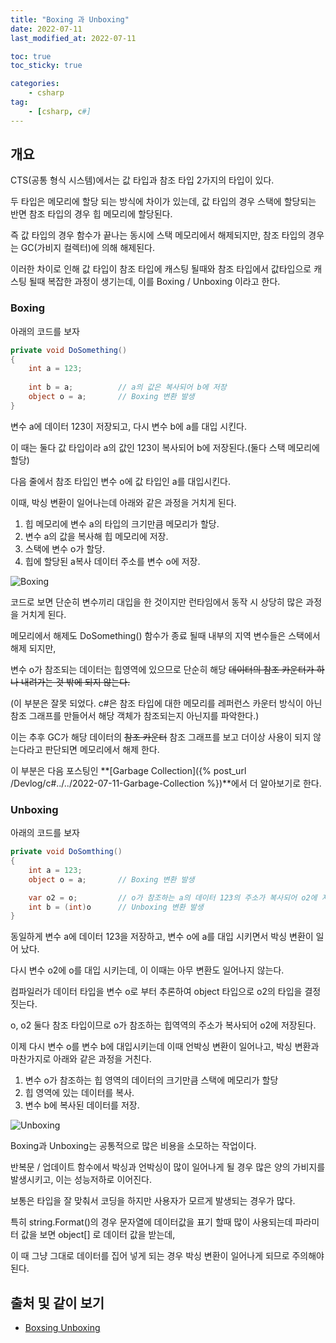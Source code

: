 ```yaml
---
title: "Boxing 과 Unboxing"
date: 2022-07-11
last_modified_at: 2022-07-11

toc: true
toc_sticky: true

categories:
    - csharp
tag:
    - [csharp, c#]
---
```


## 개요
CTS(공통 형식 시스템)에서는 값 타입과 참조 타입 2가지의 타입이 있다.
  
두 타입은 메모리에 할당 되는 방식에 차이가 있는데, 값 타입의 경우 스택에 할당되는 반면 참조 타입의 경우 힙 메모리에 할당된다.
  
즉 값 타입의 경우 함수가 끝나는 동시에 스택 메모리에서 해제되지만, 참조 타입의 경우는 GC(가비지 컬렉터)에 의해 해제된다.
  
이러한 차이로 인해 값 타입이 참조 타입에 캐스팅 될때와 참조 타입에서 값타입으로 캐스팅 될때 복잡한 과정이 생기는데, 이를 Boxing / Unboxing 이라고 한다.


### Boxing
아래의 코드를 보자
```cs
private void DoSomething()
{
    int a = 123;
    
    int b = a;          // a의 값은 복사되어 b에 저장
    object o = a;       // Boxing 변환 발생
}
```
   
변수 a에 데이터 123이 저장되고, 다시 변수 b에 a를 대입 시킨다.
   
이 때는 둘다 값 타입이라 a의 값인 123이 복사되어 b에 저장된다.(둘다 스택 메모리에 할당)
   
다음 줄에서 참조 타입인 변수 o에 값 타입인 a를 대입시킨다.
   
이때, 박싱 변환이 일어나는데 아래와 같은 과정을 거치게 된다.
     
 1. 힙 메모리에 변수 a의 타입의 크기만큼 메모리가 할당.
 2. 변수 a의 값을 복사해 힙 메모리에 저장.
 3. 스택에 변수 o가 할당.
 4. 힙에 할당된 a복사 데이터 주소를 변수 o에 저장.

![Boxing](https://docs.microsoft.com/ko-kr/dotnet/csharp/programming-guide/types/media/boxing-and-unboxing/boxing-operation-i-o-variables.gif)
     
코드로 보면 단순히 변수끼리 대입을 한 것이지만 런타임에서 동작 시 상당히 많은 과정을 거치게 된다.

메모리에서 해제도 DoSomething() 함수가 종료 될때 내부의 지역 변수들은 스택에서 해제 되지만,
   
변수 o가 참조되는 데이터는 힙영역에 있으므로 단순히 해당 ~~데이터의 참조 카운터가 하나 내려가는 것 밖에 되지 않는다.~~
   
(이 부분은 잘못 되었다. c#은 참조 타입에 대한 메모리를 레퍼런스 카운터 방식이 아닌 참조 그래프를 만들어서 해당 객체가 참조되는지 아닌지를 파악한다.)

이는 추후 GC가 해당 데이터의 ~~참조 카운터~~ 참조 그래프를 보고 더이상 사용이 되지 않는다라고 판단되면 메모리에서 해제 한다.

이 부분은 다음 포스팅인 **[Garbage Collection]({% post_url /Devlog/c#../../2022-07-11-Garbage-Collection %})**에서 더 알아보기로 한다.


### Unboxing
아래의 코드를 보자
```cs
private void DoSomthing()
{
    int a = 123;
    object o = a;       // Boxing 변환 발생

    var o2 = o;         // o가 참조하는 a의 데이터 123의 주소가 복사되어 o2에 저장
    int b = (int)o      // Unboxing 변환 발생
}
```
   
동일하게 변수 a에 데이터 123을 저장하고, 변수 o에 a를 대입 시키면서 박싱 변환이 일어 났다.
   
다시 변수 o2에 o를 대입 시키는데, 이 이때는 아무 변환도 일어나지 않는다.
   
컴파일러가 데이터 타입을 변수 o로 부터 추론하여 object 타입으로 o2의 타입을 결정짓는다.

o, o2 둘다 참조 타입이므로 o가 참조하는 힙역역의 주소가 복사되어 o2에 저장된다.

이제 다시 변수 o를 변수 b에 대입시키는데 이때 언박싱 변환이 일어나고, 박싱 변환과 마찬가지로 아래와 같은 과정을 거친다.
   
 1. 변수 o가 참조하는 힙 영역의 데이터의 크기만큼 스택에 메모리가 할당
 2. 힙 영역에 있는 데이터를 복사.
 3. 변수 b에 복사된 데이터를 저장.
   
![Unboxing](https://docs.microsoft.com/ko-kr/dotnet/csharp/programming-guide/types/media/boxing-and-unboxing/unboxing-conversion-operation.gif)

Boxing과 Unboxing는 공통적으로 많은 비용을 소모하는 작업이다.

반복문 / 업데이트 함수에서 박싱과 언박싱이 많이 일어나게 될 경우 많은 양의 가비지를 발생시키고, 이는 성능저하로 이어진다.

보통은 타입을 잘 맞춰서 코딩을 하지만 사용자가 모르게 발생되는 경우가 많다.

특히 string.Format()의 경우 문자열에 데이터값을 표기 할때 많이 사용되는데 파라미터 값을 보면 object[] 로 데이터 값을 받는데,
   
이 때 그냥 그대로 데이터를 집어 넣게 되는 경우 박싱 변환이 일어나게 되므로 주의해야된다.

## 출처 및 같이 보기
- <a href="https://docs.microsoft.com/ko-kr/dotnet/csharp/programming-guide/types/boxing-and-unboxing">Boxsing Unboxing</a>